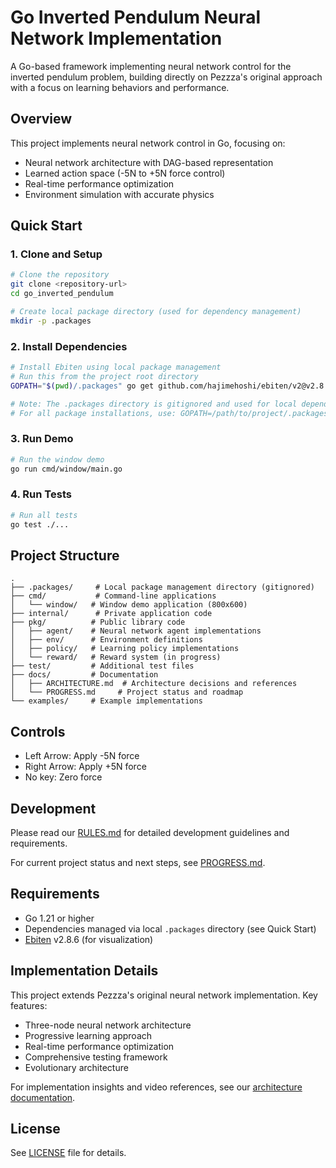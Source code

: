 # Go Inverted Pendulum Neural Network Implementation

A Go-based framework implementing neural network control for the inverted pendulum problem, building directly on Pezzza's original approach with a focus on learning behaviors and performance.

## Overview
This project implements neural network control in Go, focusing on:
- Neural network architecture with DAG-based representation
- Learned action space (-5N to +5N force control)
- Real-time performance optimization
- Environment simulation with accurate physics

## Quick Start

### 1. Clone and Setup
```bash
# Clone the repository
git clone <repository-url>
cd go_inverted_pendulum

# Create local package directory (used for dependency management)
mkdir -p .packages
```

### 2. Install Dependencies
```bash
# Install Ebiten using local package management
# Run this from the project root directory
GOPATH="$(pwd)/.packages" go get github.com/hajimehoshi/ebiten/v2@v2.8.6

# Note: The .packages directory is gitignored and used for local dependency management
# For all package installations, use: GOPATH=/path/to/project/.packages go get <package>
```

### 3. Run Demo
```bash
# Run the window demo
go run cmd/window/main.go
```

### 4. Run Tests
```bash
# Run all tests
go test ./...
```

## Project Structure
```
.
├── .packages/     # Local package management directory (gitignored)
├── cmd/           # Command-line applications
│   └── window/   # Window demo application (800x600)
├── internal/      # Private application code
├── pkg/          # Public library code
│   ├── agent/    # Neural network agent implementations
│   ├── env/      # Environment definitions
│   ├── policy/   # Learning policy implementations
│   └── reward/   # Reward system (in progress)
├── test/         # Additional test files
├── docs/         # Documentation
│   ├── ARCHITECTURE.md  # Architecture decisions and references
│   └── PROGRESS.md     # Project status and roadmap
└── examples/     # Example implementations
```

## Controls
- Left Arrow: Apply -5N force
- Right Arrow: Apply +5N force
- No key: Zero force

## Development
Please read our [RULES.md](RULES.md) for detailed development guidelines and requirements.

For current project status and next steps, see [PROGRESS.md](docs/PROGRESS.md).

## Requirements
- Go 1.21 or higher
- Dependencies managed via local `.packages` directory (see Quick Start)
- [Ebiten](https://github.com/hajimehoshi/ebiten) v2.8.6 (for visualization)

## Implementation Details
This project extends Pezzza's original neural network implementation. Key features:
- Three-node neural network architecture
- Progressive learning approach
- Real-time performance optimization
- Comprehensive testing framework
- Evolutionary architecture

For implementation insights and video references, see our [architecture documentation](docs/ARCHITECTURE.md).

## License
See [LICENSE](LICENSE) file for details.
